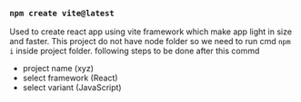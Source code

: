 ### `npm create vite@latest`
Used to create react app using vite framework which make app light in size and faster.
This project do not have node folder so we need to run cmd `npm i` inside project folder.
following steps to be done after this commd
- project name (xyz)
- select framework (React)
- select variant (JavaScript)
